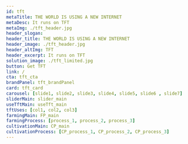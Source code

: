 ```yaml
---
id: tft
metaTitle: THE WORLD IS USING A NEW INTERNET
metaDesc: It runs on TFT
metaImg: ./tft_header.jpg
header_slogan: 
header_title: THE WORLD IS USING A NEW INTERNET
header_image: ./tft_header.jpg
header_altImg: TFT
header_excerpt: It runs on TFT
solution_image: ./tft_limited.jpg
button: Get TFT
link: /
cta: tft_cta
brandPanel: tft_brandPanel
card: tft_card
carousel: [slide1, slide2, slide3, slide4, slide5, slide6 , slide7]
sliderMain: slider_main
useTftMain: useTft_main
tftUses: [col1, col2, col3]
farmingMain: FP_main
farmingProcess: [process_1, process_2, process_3]
cultivationMain: CP_main
cultivationProcess: [CP_process_1, CP_process_2, CP_process_3]
---
```

